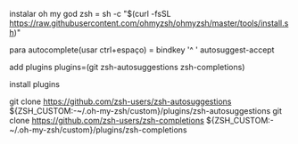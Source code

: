 
instalar oh my god zsh = sh -c "$(curl -fsSL https://raw.githubusercontent.com/ohmyzsh/ohmyzsh/master/tools/install.sh)"

para autocomplete(usar ctrl+espaço) = bindkey '^ ' autosuggest-accept

add plugins
plugins=(git zsh-autosuggestions zsh-completions)

install plugins

git clone https://github.com/zsh-users/zsh-autosuggestions ${ZSH_CUSTOM:-~/.oh-my-zsh/custom}/plugins/zsh-autosuggestions
git clone https://github.com/zsh-users/zsh-completions ${ZSH_CUSTOM:-~/.oh-my-zsh/custom}/plugins/zsh-completions
 